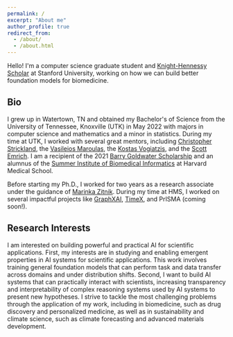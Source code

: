 ```yaml
---
permalink: /
excerpt: "About me"
author_profile: true
redirect_from: 
  - /about/
  - /about.html
---
```


Hello! I'm a computer science graduate student and [Knight-Hennessy Scholar](https://knight-hennessy.stanford.edu/) at Stanford University, working on how we can build better foundation models for biomedicine.

## Bio
I grew up in Watertown, TN and obtained my Bachelor's of Science from the University of Tennessee, Knoxville (UTK) in May 2022 with majors in computer science and mathematics and a minor in statistics. During my time at UTK, I worked with several great mentors, including [Christopher Strickland](https://www.christopherstrickland.info/), the [Vasileios Maroulas](https://sites.google.com/utk.edu/mrg), the [Kostas Vogiatzis](https://vogiatzis.utk.edu/), and the [Scott Emrich](http://web.eecs.utk.edu/~semrich/). I am a recipient of the 2021 [Barry Goldwater Scholarship](https://goldwaterscholarship.gov/) and an alumnus of the [Summer Institute of Biomedical Informatics](https://dbmi.hms.harvard.edu/education/summer-institute-biomedical-informatics) at Harvard Medical School.

Before starting my Ph.D., I worked for two years as a research associate under the guidance of [Marinka Zitnik](https://zitniklab.hms.harvard.edu/). During my time at HMS, I worked on several impactful projects like [GraphXAI](https://zitniklab.hms.harvard.edu/projects/GraphXAI/), [TimeX](https://zitniklab.hms.harvard.edu/projects/TimeX/), and PrISMA (coming soon!).

<!-- My research experience spans AI for science applications, from drug discovery to materials science to epidemiology. In addition to UTK and HMS, I have worked with academic collaborators at MIT, UNC Chapel Hill, Oak Ridge National Laboratory, and MIT Lincoln Laboratory as well as industrial collaborators at Eastman Chemical Company. -->

## Research Interests
I am interested on building powerful and practical AI for scientific applications. First, my interests are in studying and enabling emergent properties in AI systems for scientific applications. This work involves training general foundation models that can perform task and data transfer across domains and under distribution shifts. Second, I want to build AI systems that can practically interact with scientists, increasing transparency and interpretability of complex reasoning systems used by AI systems to present new hypotheses. I strive to tackle the most challenging problems through the application of my work, including in biomedicine, such as drug discovery and personalized medicine, as well as in sustainability and climate science, such as climate forecasting and advanced materials development.
<!-- I am interested broadly in using foundation models and modern AI to advance scientific discovery for biomedicine. My technical interests include 1) endowing AI systems with greater abilities to communicate information to users through interpretability and knowledge-grounded predictions, 2) boosting transfer learning in few/zero-shot regimes across modalities where few data may exist, and 3) understanding why, when, and how foundation models fail or successfully transfer to downstream tasks. I currently work on 1) developing inherently interpretable models that are interpretable to users without sacrificing performance, 2) leveraging multi-modal learning to facilitate zero-shot tasks for discovering new drug targets, and 3) advancing the cross-modality transfer of foundation models. -->
